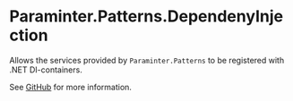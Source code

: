 # Paraminter.Patterns.DependenyInjection

Allows the services provided by `Paraminter.Patterns` to be registered with .NET DI-containers.

See [GitHub](https://github.com/Paraminter/Paraminter.Patterns) for more information.